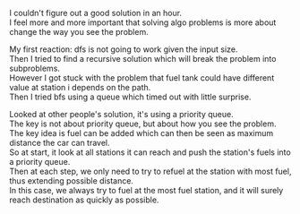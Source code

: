 I couldn't figure out a good solution in an hour.\
I feel more and more important that solving algo problems is more about change the way you see the problem.

My first reaction: dfs is not going to work given the input size.\
Then I tried to find a recursive solution which will break the problem into subproblems.\
However I got stuck with the problem that fuel tank could have different value at station i depends on the path.\
Then I tried bfs using a queue which timed out with little surprise.

Looked at other people's solution, it's using a priority queue.\
The key is not about priority queue, but about how you see the problem.\
The key idea is fuel can be added which can then be seen as maximum distance the car can travel.\
So at start, it look at all stations it can reach and push the station's fuels into a priority queue.\
Then at each step, we only need to try to refuel at the station with most fuel, thus extending possible distance.\
In this case, we always try to fuel at the most fuel station, and it will surely reach destination as quickly as possible.
